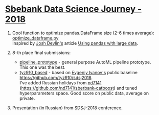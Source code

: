 # <a href=https://sdsj.sberbank.ai/ru/contest>Sbebank Data Science Journey - 2018</a>

1. Cool function to optimize pandas.DataFrame size (2-6 times average):
<a href=https://github.com/rshekhovtsov/sdsj-2018/blob/master/optimize_dataframe.py>optimize_dataframe.py</a><br> 
Inspired by <a href=https://www.dataquest.io/blog/author/josh>Josh Devlin's</a> article <a href=https://dataquest.io/blog/pandas-big-data>Using pandas with large data</a>.

2. 8-th place final submissions:
    - <a href=https://github.com/rshekhovtsov/sdsj-2018/tree/master/pipeline_prototype>pipeline_prototype</a> - general purpose AutoML pipeline prototype. This one was the best.
    - <a href=https://github.com/rshekhovtsov/sdsj-2018/tree/master/tyz910_based>tyz910_based</a> - based on <a href=https://github.com/tyz910>Evgeniy Ivanov's</a> public baseline https://github.com/tyz910/sdsj2018.
    <br>I've added Russian holidays from <a href=https://github.com/nd7141>nd7141</a> (https://github.com/nd7141/sberbank-catboost) and tuned hyperparameters space. Good score on public data, average on private.

3. Presentation (in Russian) from SDSJ-2018 conference.
